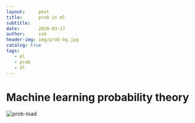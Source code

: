 ```yaml
---
layout:     post
title:      prob in ml
subtitle:    
date:       2020-03-17
author:     xzm
header-img: img/prob-bg.jpg
catalog: true
tags:
   - ml
   - prob
   - dl
---
```


# Machine learning probability theory

![prob-load](https://github.com/YAyaXM/YAyaXM.github.io/blob/master/img/prob.jpg)

